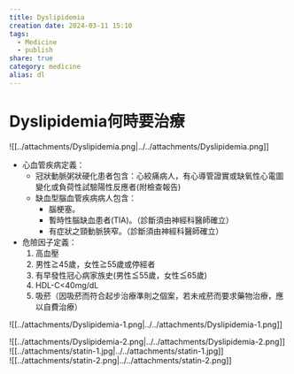 ```yaml
---
title: Dyslipidemia
creation date: 2024-03-11 15:10
tags:
  - Medicine
  - publish
share: true
category: medicine
alias: dl
---
```

# Dyslipidemia何時要治療  
  
![[../attachments/Dyslipidemia.png|../../attachments/Dyslipidemia.png]]  
* 心血管疾病定義：  
	* 冠狀動脈粥狀硬化患者包含：心絞痛病人，有心導管證實或缺氧性心電圖變化或負荷性試驗陽性反應者(附檢查報告)  
	* 缺血型腦血管疾病病人包含：  
		* 腦梗塞。  
		* 暫時性腦缺血患者(TIA)。（診斷須由神經科醫師確立）  
		* 有症狀之頸動脈狹窄。（診斷須由神經科醫師確立）  
* 危險因子定義：  
	1. 高血壓  
	2. 男性≧45歲，女性≧55歲或停經者  
	3. 有早發性冠心病家族史(男性≦55歲，女性≦65歲)  
	4. HDL-C<40mg/dL  
	5. 吸菸（因吸菸而符合起步治療準則之個案，若未戒菸而要求藥物治療，應以自費治療）  
  
![[../attachments/Dyslipidemia-1.png|../../attachments/Dyslipidemia-1.png]]  
  
![[../attachments/Dyslipidemia-2.png|../../attachments/Dyslipidemia-2.png]]  
![[../attachments/statin-1.jpg|../../attachments/statin-1.jpg]]  
![[../attachments/statin-2.png|../../attachments/statin-2.png]]